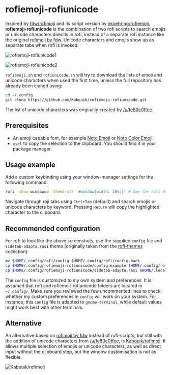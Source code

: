 # rofiemoji-rofiunicode

Inspired by [fdw/rofimoji](https://github.com/fdw/rofimoji) and its script version by [nkoehring/rofiemoji](https://github.com/nkoehring/rofiemoji), **rofiemoji-rofiunicode** is the combination of two rofi scripts to search emojis or unicode characters directly in rofi, instead of a separate rofi instance like the original [rofimoji by fdw](https://github.com/fdw/rofimoji). Unicode characters and emojis show up as separate tabs when rofi is invoked:

![rofiemoji-rofiunicode1](.//rofiemoji-rofiunicode1.png)

![rofiemoji-rofiunicode2](.//rofiemoji-rofiunicode2.png)

`rofiemoji.sh` and `rofiunicode.sh` will try to download the lists of emoji and unicode characters when used the first time, unless the full repository has already been cloned using:

```bash
cd ~/.config
git clone https://github.com/Kabouik/rofiemoji-rofiunicode.git
```

The list of unicode characters was originally created by [/u/fe80c0ffee](https://www.reddit.com/r/unixporn/comments/7zqkov/oc_i_mad_a_rofi_emoji_picker_and_i_feel_bad_about/duqls53?utm_source=share&utm_medium=web2x).

## Prerequisites

 * An emoji capable font, for example [Noto Emoji](https://www.google.com/get/noto/#emoji-zsye) or [Noto Color Emoji](https://www.google.com/get/noto/#emoji-zsye-color).
 * `xsel` to copy the selection to the clipboard. You should find it in your package manager.

## Usage example
Add a custom keybinding using your window-manager settings for the following command:

```sh
rofi -show windowcd -theme-str '#window{width: 30%;}' # See the rofi documentation for details
```
Navigate through roji tabs using `Ctrl+Tab` (default) and search emojis or unicode characters by keyword. Pressing `Return` will copy the highlighted character to the clipboard.

## Recommended configuration
For rofi to look like the above screenshots, use the supplied `config` file and `sidetab-adapta.rasi` theme (originally taken from the [rofi-themes](https://raw.githubusercontent.com/davatorium/rofi-themes/master/User%20Themes/sidetab-adapta.rasi) collection):

```bash
mv $HOME/.config/rofi/config $HOME/.config/rofi/config.back
cp $HOME/.config/rofiemoji-rofiunicode/config.example $HOME/.config/rofi/config
cp $HOME/.config/rofiemoji-rofiunicode/sidetab-adapta.rasi $HOME/.local/share/rofi/themes/
```
The `config` file is customized to my own system and preferences. It is assumed that rofi and rofiemoji-rofiunicode folders are located in `~/.config/`. Make sure you reviewed the few uncommented lines to check whether my custom preferences in `config` will work on your system. For instance, this `config` file is adapted to `gnome-terminal`, while default values might work best with other terminals.

## Alternative

An alternative based on [rofimoji by fdw](https://github.com/fdw/rofimoji) instead of rofi-scripts, but still with the addition of unicode characters from [/u/fe80c0ffee](https://www.reddit.com/r/unixporn/comments/7zqkov/oc_i_mad_a_rofi_emoji_picker_and_i_feel_bad_about/duqls53?utm_source=share&utm_medium=web2x), is [Kabouik/rofimoji](https://github.com/Kabouik/rofimoji). It allows multiple selection of emojis or unicode characters, as well as direct input without the clipboard step, but the window customisation is not as flexible.

![Kabouik/rofimoji](https://reho.st/medium/https://github.com/Kabouik/rofimoji/raw/master/screenshot-fork.png?raw=true)
